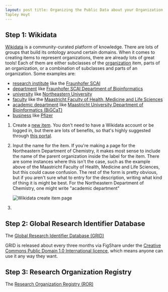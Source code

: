```yaml
---
layout: post title: Organizing the Public Data about your Organization date: 2021-01-17 17:14:00 +0100 author: Charles
Tapley Hoyt
---
```


## Step 1: Wikidata

[Wikidata](https://www.wikidata.org) is a community-curated platform of knowledge. There are lots of groups that build
its ontology around certain domains. When it comes to creating items to represent organizations, there are already lots
of great tools! Each of them are either subclasses of the [organization](https://www.wikidata.org/wiki/Q43229) item,
parts of an organization, or a combination of subclasses and parts of an organization. Some examples are:

- [research institute](https://www.wikidata.org/wiki/Q31855) like
  the [Fraunhofer SCAI](https://www.wikidata.org/wiki/Q1451981)
- [department](https://www.wikidata.org/wiki/Q2366457)
  like [Fraunhofer SCAI Department of Bioinformatics](https://www.wikidata.org/wiki/Q67200492)
- [university](https://www.wikidata.org/wiki/Q3918) like [Northeastern University](https://www.wikidata.org/wiki/Q37548)
- [faculty](Q180958) like
  the [Maastricht Faculty of Health, Medicine and Life Sciences](https://www.wikidata.org/wiki/Q48888910)
- [academic department](https://www.wikidata.org/wiki/Q2467461)
  like [Maastricht University Department of Bioinformatics (BiGCaT)](https://www.wikidata.org/wiki/Q19845644)
- [business](https://www.wikidata.org/wiki/Q4830453) like [Pfizer](https://www.wikidata.org/wiki/Q206921)

1. Create a [new item](https://www.wikidata.org/wiki/Special:NewItem). You don't need to have a Wikidata account or be
   logged in, but there are lots of benefits, so that's highly suggested through
   [this portal](https://www.wikidata.org/w/index.php?title=Special:CreateAccount&returnto=Wikidata%3AMain+Page).
2. Input the name for the item. If you're making a page for the Northeastern Department of Chemistry, it makes most
   sense to include the name of the parent organization inside the label for the item. There are some instances where
   this isn't the case, such as the example above of the Maastricht Faculty of Health, Medicine and Life Sciences,
   but this could cause confusion. The rest of the form is pretty obvious, but if you aren't sure what to entry for the
   description, writing what kind of thing it is might be best. For the Northeastern Department of Chemistry, one might
   write "academic department"

   ![Wikidata create item page](/img/wikidata-create-item.png)
3.    



## Step 2: Global Research Identifier Database

The [Global Research Identifier Database (GRID)](https://grid.ac/)

GRID is released about every three months via FigShare under
the [Creative Commons Public Domain 1.0 International licence](https://creativecommons.org/publicdomain/zero/1.0/),
which means anyone can use it any way they want.

## Step 3: Research Organization Registry

The [Research Organization Registry (ROR)](https://ror.org)
